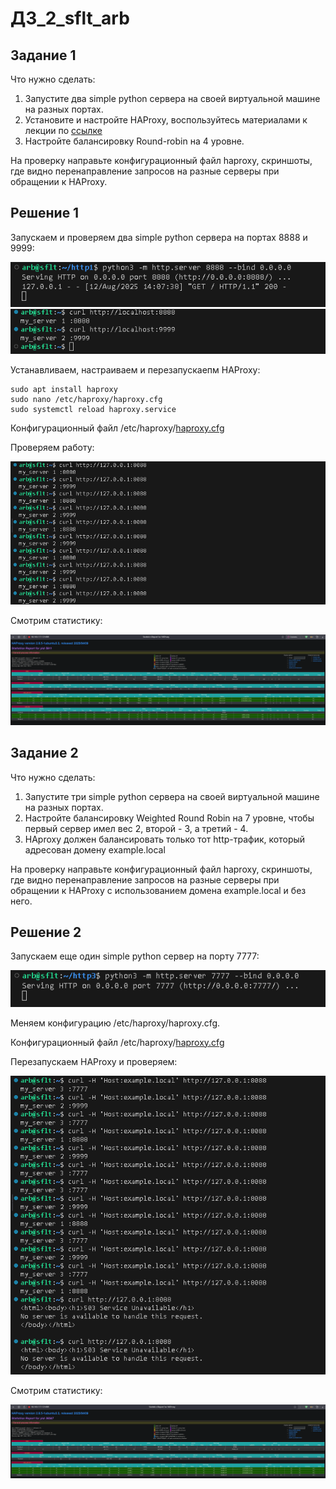 # **ДЗ_2_sflt_arb**


## Задание 1

Что нужно сделать:

1. Запустите два simple python сервера на своей виртуальной машине на разных портах.
2. Установите и настройте HAProxy, воспользуйтесь материалами к лекции по [ссылке](https://github.com/netology-code/sflt-homeworks/blob/main/2)
3. Настройте балансировку Round-robin на 4 уровне.

На проверку направьте конфигурационный файл haproxy, скриншоты, где видно перенаправление запросов на разные серверы при обращении к HAProxy.

## Решение 1

Запускаем и проверяем два simple python сервера на портах 8888 и 9999:

![alt text](./arch/image.png)
![alt text](./arch/image-1.png)

Устанавливаем, настраиваем и перезапускаепм HAProxy:
```
sudo apt install haproxy
sudo nano /etc/haproxy/haproxy.cfg 
sudo systemctl reload haproxy.service
```
Конфигурационный файл /etc/haproxy/[haproxy.cfg](./arch/haproxy-1.cfg)

Проверяем работу:

![alt text](./arch/image-3.png)

Смотрим статистику:

![alt text](./arch/image-2.png)



## Задание 2

Что нужно сделать:

1. Запустите три simple python сервера на своей виртуальной машине на разных портах.
2. Настройте балансировку Weighted Round Robin на 7 уровне, чтобы первый сервер имел вес 2, второй - 3, а третий - 4.
3. HAproxy должен балансировать только тот http-трафик, который адресован домену example.local

На проверку направьте конфигурационный файл haproxy, скриншоты, где видно перенаправление запросов на разные серверы при обращении к HAProxy c использованием домена example.local и без него.

## Решение 2

Запускаем еще один simple python сервер на порту 7777:

![alt text](./arch/image-4.png)

Меняем конфигурацию /etc/haproxy/haproxy.cfg.

Конфигурационный файл /etc/haproxy/[haproxy.cfg](./arch/haproxy-2.cfg)

Перезапускаем HAProxy и проверяем:

![alt text](./arch/image-5.png)

Смотрим статистику:

![alt text](./arch/image-6.png)